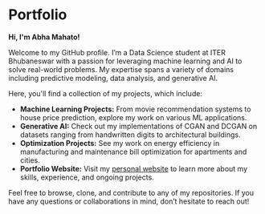 # Portfolio
**Hi, I'm Abha Mahato!**

Welcome to my GitHub profile. I’m a Data Science student at ITER Bhubaneswar with a passion for leveraging machine learning and AI to solve real-world problems. My expertise spans a variety of domains including predictive modeling, data analysis, and generative AI.

Here, you'll find a collection of my projects, which include:

- **Machine Learning Projects:** From movie recommendation systems to house price prediction, explore my work on various ML applications.
- **Generative AI:** Check out my implementations of CGAN and DCGAN on datasets ranging from handwritten digits to architectural buildings.
- **Optimization Projects:** See my work on energy efficiency in manufacturing and maintenance bill optimization for apartments and cities.
- **Portfolio Website:** Visit my [personal website](https://abhamahato.in) to learn more about my skills, experience, and ongoing projects.

Feel free to browse, clone, and contribute to any of my repositories. If you have any questions or collaborations in mind, don’t hesitate to reach out!
